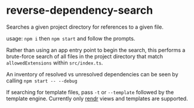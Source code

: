 # reverse-dependency-search

Searches a given project directory for references to a given file.

usage: `npm i` then `npm start` and follow the prompts.

Rather than using an app entry point to begin the search, this performs a brute-force search of all files in the project directory that match `allowedExtensions` within `src/index.ts`.

An inventory of resolved vs unresolved dependencies can be seen by calling `npm start -- --debug`

If searching for template files, pass `-t` or `--template` followed by the template engine. Currently only [rendr](https://rendrjs.github.io) views and templates are supported.
